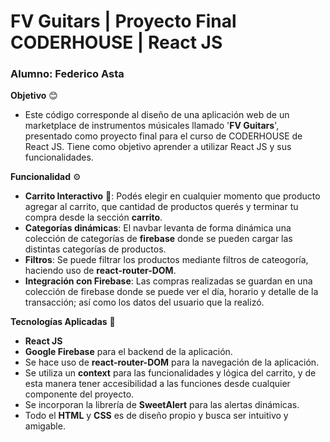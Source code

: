 # FV Guitars | Proyecto Final CODERHOUSE | React JS
### Alumno: Federico Asta

**Objetivo** :blush:
* Este código corresponde al diseño de una aplicación web de un marketplace de instrumentos músicales llamado '**FV Guitars**', presentado como proyecto final para el curso de CODERHOUSE de React JS. Tiene como objetivo aprender a utilizar React JS y sus funcionalidades. 

**Funcionalidad** :gear:
* **Carrito Interactivo** :shopping_cart:: Podés elegir en cualquier momento que producto agregar al carrito, que cantidad de productos querés y terminar tu compra desde la sección **carrito**.
* **Categorías dinámicas**: El navbar levanta de forma dinámica una colección de categorías de **firebase** donde se pueden cargar las distintas categorías de productos. 
* **Filtros**: Se puede filtrar los productos mediante filtros de cateogoría, haciendo uso de **react-router-DOM**.
* **Integración con Firebase**: Las compras realizadas se guardan en una colección de firebase donde se puede ver el día, horario y detalle de la transacción; así como los datos del usuario que la realizó. 

**Tecnologías Aplicadas**  :rocket:
* **React JS**
* **Google Firebase** para el backend de la aplicación. 
* Se hace uso de **react-router-DOM** para la navegación de la aplicación.
* Se utiliza un **context** para las funcionalidades y lógica del carrito, y de esta manera tener accesibilidad a las funciones desde cualquier componente del proyecto.  
* Se incorporan la librería de **SweetAlert** para las alertas dinámicas. 
* Todo el **HTML** y **CSS** es de diseño propio y busca ser intuitivo y amigable. 
